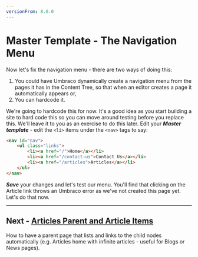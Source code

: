 ```yaml
---
versionFrom: 8.0.0
---
```

# Master Template - The Navigation Menu

Now let's fix the navigation menu - there are two ways of doing this: 

1. You could have Umbraco dynamically create a navigation menu from the pages it has in the Content Tree, so that when an editor creates a page it automatically appears or, 
2. You can hardcode it. 

We're going to hardcode this for now. It's a good idea as you start building a site to hard code this so you can move around testing before you replace this. We'll leave it to you as an exercise to do this later. Edit your **_Master template_** - edit the `<li>` items under the `<nav>` tags to say:

```html
<nav id="nav">
    <ul class="links">
        <li><a href="/">Home</a></li>
        <li><a href="/contact-us">Contact Us</a></li>
        <li><a href="/articles">Articles</a></li>
    </ul>
</nav>
```

**_Save_** your changes and let's test our menu. You'll find that clicking on the Article link throws an Umbraco error as we've not created this page yet. Let's do that now.

---
## Next - [Articles Parent and Article Items](../Articles-Parent-and-Article-Items)
How to have a parent page that lists and links to the child nodes automatically (e.g. Articles home with infinite articles - useful for Blogs or News pages). 
